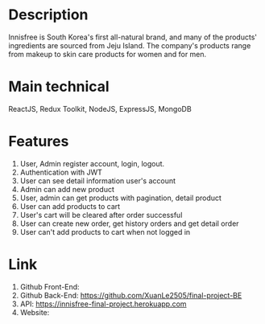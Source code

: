 # Description

Innisfree is South Korea's first all-natural brand, and many of the products' ingredients are sourced from Jeju Island. The company's products range from makeup to skin care products for women and for men.

# Main technical

ReactJS, Redux Toolkit, NodeJS, ExpressJS, MongoDB

# Features

1. User, Admin register account, login, logout.
2. Authentication with JWT
3. User can see detail information user's account
4. Admin can add new product
5. User, admin can get products with pagination, detail product
6. User can add products to cart
7. User's cart will be cleared after order successful
8. User can create new order, get history orders and get detail order
9. User can't add products to cart when not logged in

# Link

1. Github Front-End:
2. Github Back-End: https://github.com/XuanLe2505/final-project-BE
3. API: https://innisfree-final-project.herokuapp.com
4. Website:
